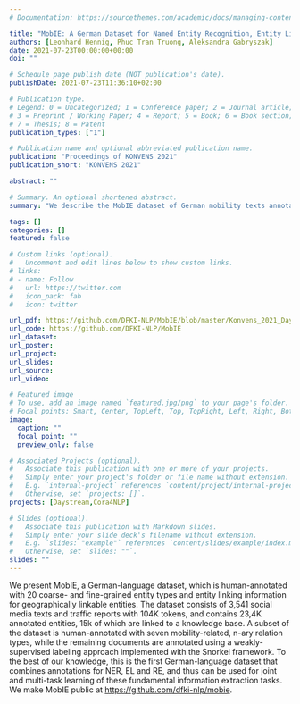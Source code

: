 ```yaml
---
# Documentation: https://sourcethemes.com/academic/docs/managing-content/

title: "MobIE: A German Dataset for Named Entity Recognition, Entity Linking and Relation Extraction in the Mobility Domain"
authors: [Leonhard Hennig, Phuc Tran Truong, Aleksandra Gabryszak]
date: 2021-07-23T00:00:00+00:00
doi: ""

# Schedule page publish date (NOT publication's date).
publishDate: 2021-07-23T11:36:10+02:00

# Publication type.
# Legend: 0 = Uncategorized; 1 = Conference paper; 2 = Journal article;
# 3 = Preprint / Working Paper; 4 = Report; 5 = Book; 6 = Book section;
# 7 = Thesis; 8 = Patent
publication_types: ["1"]

# Publication name and optional abbreviated publication name.
publication: "Proceedings of KONVENS 2021"
publication_short: "KONVENS 2021"

abstract: ""

# Summary. An optional shortened abstract.
summary: "We describe the MobIE dataset of German mobility texts annotated for NER, EL and RE."

tags: []
categories: []
featured: false

# Custom links (optional).
#   Uncomment and edit lines below to show custom links.
# links:
# - name: Follow
#   url: https://twitter.com
#   icon_pack: fab
#   icon: twitter

url_pdf: https://github.com/DFKI-NLP/MobIE/blob/master/Konvens_2021_Daystream_Corpus.pdf
url_code: https://github.com/DFKI-NLP/MobIE
url_dataset:
url_poster: 
url_project:
url_slides: 
url_source:
url_video:

# Featured image
# To use, add an image named `featured.jpg/png` to your page's folder. 
# Focal points: Smart, Center, TopLeft, Top, TopRight, Left, Right, BottomLeft, Bottom, BottomRight.
image:
  caption: ""
  focal_point: ""
  preview_only: false

# Associated Projects (optional).
#   Associate this publication with one or more of your projects.
#   Simply enter your project's folder or file name without extension.
#   E.g. `internal-project` references `content/project/internal-project/index.md`.
#   Otherwise, set `projects: []`.
projects: [Daystream,Cora4NLP]

# Slides (optional).
#   Associate this publication with Markdown slides.
#   Simply enter your slide deck's filename without extension.
#   E.g. `slides: "example"` references `content/slides/example/index.md`.
#   Otherwise, set `slides: ""`.
slides: ""
---
```

We present MobIE, a German-language dataset, which is human-annotated with 20 coarse- and fine-grained entity types and entity linking information for geographically linkable entities. The dataset consists of 3,541 social media texts and traffic reports with 104K tokens, and contains 23,4K annotated entities, 15k of which are linked to a knowledge base. A subset of the dataset is human-annotated with seven mobility-related, n-ary relation types, while the remaining documents are annotated using a weakly-supervised labeling approach implemented with the Snorkel framework. To the best of our knowledge, this is the first German-language dataset that combines annotations for NER, EL and RE, and thus can be used for joint and multi-task learning of these fundamental information extraction tasks. We make MobIE public at https://github.com/dfki-nlp/mobie.
